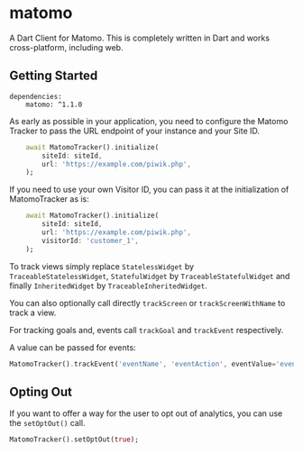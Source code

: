 # matomo

A Dart Client for Matomo. This is completely written in Dart and works cross-platform, including web.

## Getting Started

```
dependencies:
    matomo: ^1.1.0
```

As early as possible in your application, you need to configure the Matomo Tracker to pass the URL endpoint of your instance and your Site ID.

```dart
    await MatomoTracker().initialize(
        siteId: siteId,
        url: 'https://example.com/piwik.php',
    );
```

If you need to use your own Visitor ID, you can pass it at the initialization of MatomoTracker as is:

```dart
    await MatomoTracker().initialize(
        siteId: siteId,
        url: 'https://example.com/piwik.php',
        visitorId: 'customer_1',
    );
```

To track views simply replace `StatelessWidget` by `TraceableStatelessWidget`, `StatefulWidget` by `TraceableStatefulWidget` and finally `InheritedWidget` by `TraceableInheritedWidget`.

You can also optionally call directly `trackScreen` or `trackScreenWithName` to track a view.

For tracking goals and, events call `trackGoal` and `trackEvent` respectively.

A value can be passed for events:
```dart
MatomoTracker().trackEvent('eventName', 'eventAction', eventValue='eventValue');
```

## Opting Out

If you want to offer a way for the user to opt out of analytics, you can use the ```setOptOut()``` call.

```dart
MatomoTracker().setOptOut(true);
```